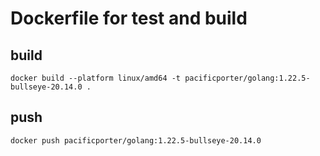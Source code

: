 # Dockerfile for test and build

## build

```
docker build --platform linux/amd64 -t pacificporter/golang:1.22.5-bullseye-20.14.0 .
```

## push

```
docker push pacificporter/golang:1.22.5-bullseye-20.14.0
```
